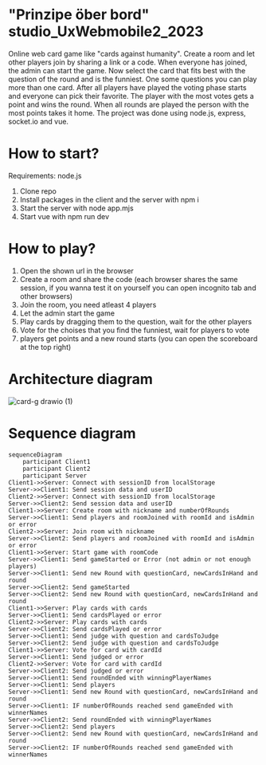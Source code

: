 # "Prinzipe öber bord" studio_UxWebmobile2_2023
Online web card game like "cards against humanity". Create a room and let other players join by sharing a link or a code. When everyone has joined, the admin can start the game. Now select the card that fits best with the question of the round and is the funniest. One some questions you can play more than one card. After all players have played the voting phase starts and everyone can pick their favorite. The player with the most votes gets a point and wins the round. When all rounds are played the person with the most points takes it home. The project was done using node.js, express, socket.io and vue. 

# How to start?
Requirements: node.js
1. Clone repo
2. Install packages in the client and the server with npm i
3. Start the server with node app.mjs
4. Start vue with npm run dev

# How to play?
1. Open the shown url in the browser
2. Create a room and share the code
(each browser shares the same session, if you wanna test it on yourself you can open incognito tab and other browsers)
3. Join the room, you need atleast 4 players
4. Let the admin start the game
5. Play cards by dragging them to the question, wait for the other players
6. Vote for the choises that you find the funniest, wait for players to vote
7. players get points and a new round starts (you can open the scoreboard at the top right)

# Architecture diagram
![card-g drawio (1)](https://user-images.githubusercontent.com/91537937/233638252-e47449c5-f55c-4812-a4a3-8e6d3540521c.png)

# Sequence diagram
```mermaid
sequenceDiagram
    participant Client1
    participant Client2
    participant Server
Client1->>Server: Connect with sessionID from localStorage
Server->>Client1: Send session data and userID
Client2->>Server: Connect with sessionID from localStorage
Server->>Client2: Send session data and userID
Client1->>Server: Create room with nickname and numberOfRounds
Server->>Client1: Send players and roomJoined with roomId and isAdmin or error
Client2->>Server: Join room with nickname
Server->>Client2: Send players and roomJoined with roomId and isAdmin or error
Client1->>Server: Start game with roomCode
Server->>Client1: Send gameStarted or Error (not admin or not enough players)
Server->>Client1: Send new Round with questionCard, newCardsInHand and round
Server->>Client2: Send gameStarted
Server->>Client2: Send new Round with questionCard, newCardsInHand and round
Client1->>Server: Play cards with cards
Server->>Client1: Send cardsPlayed or error
Client2->>Server: Play cards with cards
Server->>Client2: Send cardsPlayed or error
Server->>Client1: Send judge with question and cardsToJudge
Server->>Client2: Send judge with question and cardsToJudge
Client1->>Server: Vote for card with cardId
Server->>Client1: Send judged or error
Client2->>Server: Vote for card with cardId
Server->>Client2: Send judged or error
Server->>Client1: Send roundEnded with winningPlayerNames
Server->>Client1: Send players
Server->>Client1: Send new Round with questionCard, newCardsInHand and round
Server->>Client1: IF numberOfRounds reached send gameEnded with winnerNames
Server->>Client2: Send roundEnded with winningPlayerNames
Server->>Client2: Send players
Server->>Client2: Send new Round with questionCard, newCardsInHand and round
Server->>Client2: IF numberOfRounds reached send gameEnded with winnerNames
```
